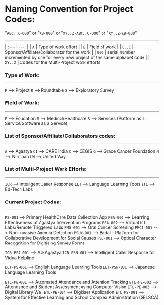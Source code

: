 # Naming Convention for Project Codes:


"`ABC..C-000`" or "`AB-000`" or "`XY..Z-ABC..C-000`" or "`XY..Z-AB-000`"

----------------------------------------------------------------------------------------
| :--- | ---: |
| `A` | Type of work effort |
| `B` | Field of work |
| `C..C` | Sponsor/Affiliate/Collaborator for the work |
| `000` | serial number incremented by one for every new project of the same alphabet code |
| `XY..Z` | Codes for the Multi-Project work efforts |


### Type of Work:
----------------------------------------------------------------------------------------
`P` --> Project
`R` --> Roundtable
`S` --> Exploratory Survey


### Field of Work:
----------------------------------------------------------------------------------------
`E` --> Education
`M` --> Medical/Healthcare
`S` --> Services (Platform as a Service/Software as a Service)


### List of Sponsor/Affiliate/Collaborators codes:
----------------------------------------------------------------------------------------
`A`  --> Agastya
`CI` --> CARE India
`C`  --> CEGIS
`G`  --> Grace Cancer Foundation
`N`  --> Nirmaan
`UW` --> United Way


### List of Multi-Project Work Efforts:
----------------------------------------------------------------------------------------
`ICR` --> Intelligent Caller Response
`LLT` --> Language Learning Tools
`ETL` --> Ed-Tech Labs


### Current Project Codes:
----------------------------------------------------------------------------------------
`PS-001` --> Primary HealthCare Data Collection App
`PEA-001` --> Learning Effectiveness of Agastya Intervention Programs
`PEA-002` --> Virtual IoT Labs/Remote Triggered Labs
`PMG-001` --> Oral Cancer Screening
`PMCI-001` --> Non-invasive Anemia Detection
`PSUW-001` --> Badal - Platform for Collaborative Development for Social Causes
`PSC-001` --> Optical Character Recognition for Digitising Survey Forms

`ICR-PSA-001` --> AskAgastya
`ICR-PSN-001` --> Intelligent Caller Response for Vidya Helpline

`LLT-PS-001` --> English Language Learning Tools
`LLT-PSN-001` --> Japanese Language Learning Tools

`ETL-PE-001` --> Automated Attendance and Attention Tracking
`ETL-PE-002` --> Attendance and Student Assessment using Computer Vision
`ETL-PE-003` --> Digital Library Wall
`ETL-PE-004` --> Digitiser Application
`ETL-PS-001` --> System for Effective Learning and School Complex Administration (SELSCA)
